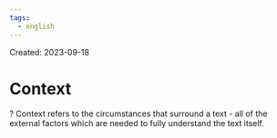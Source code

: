 ```yaml
---
tags:
  - english
---
```

Created: 2023-09-18

# Context
?
Context refers to the circumstances that surround a text - all of the external factors which are needed to fully understand the text itself.
<!--SR:!2023-11-11,33,230-->